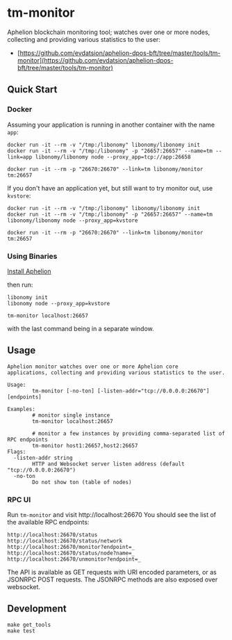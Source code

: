 # tm-monitor

Aphelion blockchain monitoring tool; watches over one or more nodes,
collecting and providing various statistics to the user:

- [https://github.com/evdatsion/aphelion-dpos-bft/tree/master/tools/tm-monitor](https://github.com/evdatsion/aphelion-dpos-bft/tree/master/tools/tm-monitor)

## Quick Start

### Docker

Assuming your application is running in another container with the name
`app`:

```
docker run -it --rm -v "/tmp:/libonomy" libonomy/libonomy init
docker run -it --rm -v "/tmp:/libonomy" -p "26657:26657" --name=tm --link=app libonomy/libonomy node --proxy_app=tcp://app:26658

docker run -it --rm -p "26670:26670" --link=tm libonomy/monitor tm:26657
```

If you don't have an application yet, but still want to try monitor out,
use `kvstore`:

```
docker run -it --rm -v "/tmp:/libonomy" libonomy/libonomy init
docker run -it --rm -v "/tmp:/libonomy" -p "26657:26657" --name=tm libonomy/libonomy node --proxy_app=kvstore

docker run -it --rm -p "26670:26670" --link=tm libonomy/monitor tm:26657
```

### Using Binaries

[Install Aphelion](https://github.com/evdatsion/aphelion-dpos-bft#install)

then run:

```
libonomy init
libonomy node --proxy_app=kvstore

tm-monitor localhost:26657
```

with the last command being in a separate window.

## Usage

```
Aphelion monitor watches over one or more Aphelion core
applications, collecting and providing various statistics to the user.

Usage:
        tm-monitor [-no-ton] [-listen-addr="tcp://0.0.0.0:26670"] [endpoints]

Examples:
        # monitor single instance
        tm-monitor localhost:26657

        # monitor a few instances by providing comma-separated list of RPC endpoints
        tm-monitor host1:26657,host2:26657
Flags:
  -listen-addr string
        HTTP and Websocket server listen address (default "tcp://0.0.0.0:26670")
  -no-ton
        Do not show ton (table of nodes)
```

### RPC UI

Run `tm-monitor` and visit http://localhost:26670 You should see the
list of the available RPC endpoints:

```
http://localhost:26670/status
http://localhost:26670/status/network
http://localhost:26670/monitor?endpoint=_
http://localhost:26670/status/node?name=_
http://localhost:26670/unmonitor?endpoint=_
```

The API is available as GET requests with URI encoded parameters, or as
JSONRPC POST requests. The JSONRPC methods are also exposed over
websocket.

## Development

```
make get_tools
make test
```

